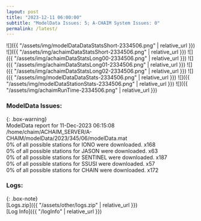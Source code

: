 ```yaml
---
layout: post
title: "2023-12-11 06:00:00"
subtitle: "ModelData Issues: 5; A-CHAIM System Issues: 0"
permalink: /latest/
---
```


![]({{ "/assets/img/modelDataDataStatsShort-2334506.png" | relative_url }})
![]({{ "/assets/img/achaimDataStatsShort-2334506.png" | relative_url }})
![]({{ "/assets/img/achaimDataStatsLong00-2334506.png" | relative_url }})
![]({{ "/assets/img/achaimDataStatsLong01-2334506.png" | relative_url }})
![]({{ "/assets/img/achaimDataStatsLong02-2334506.png" | relative_url }})
![]({{ "/assets/img/modelDataDataStats-2334506.png" | relative_url }})
![]({{ "/assets/img/modelDataStationStats-2334506.png" | relative_url }})
![]({{ "/assets/img/achaimRunTime-2334506.png" | relative_url }})


### ModelData Issues:  
  
{: .box-warning}  
 ModelData report for 11-Dec-2023 06:15:08   
 /home/chaim/ACHAIM_SERVER/A-CHAIM/modelData/2023/345/06/modelData.mat   
 0% of all possible stations for IONO were downloaded. x168   
 0% of all possible stations for JASON were downloaded. x63   
 0% of all possible stations for SENTINEL were downloaded. x187   
 0% of all possible stations for SSUSI were downloaded. x57   
 0% of all possible stations for CHAIN were downloaded. x172   
  


### Logs:  
  
{: .box-note}  
[Logs.zip]({{ "/assets/other/logs.zip" | relative_url }})  
[Log Info]({{ "/logInfo" | relative_url }})  
